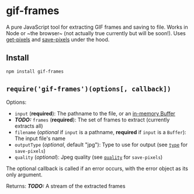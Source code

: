 # gif-frames

A pure JavaScript tool for extracting GIF frames and saving to file. Works in Node or ~the browser~ (not actually true currently but will be soon!). Uses [get-pixels](https://github.com/scijs/get-pixels) and [save-pixels](https://github.com/scijs/save-pixels) under the hood.

## Install

```bash
npm install gif-frames
```

## `require('gif-frames')(options[, callback])`

Options:
* `input` (**required**): The pathname to the file, or an [in-memory Buffer](http://nodejs.org/api/buffer.html)
* ***TODO:*** `frames` (**required**): The set of frames to extract (currently extracts all)
* `filename` (*optional* if `input` is a pathname, **required** if `input` is a `Buffer`): The input file's name
* `outputType` (*optional*, default "jpg"): Type to use for output (see [`type`](https://github.com/scijs/save-pixels#requiresave-pixelsarray-type-options) for `save-pixels`)
* `quality` (*optional*): Jpeg quality (see [`quality`](https://github.com/scijs/save-pixels#requiresave-pixelsarray-type-options) for `save-pixels`)

The optional callback is called if an error occurs, with the error object
as its only argument.

Returns:
***TODO:*** A stream of the extracted frames
